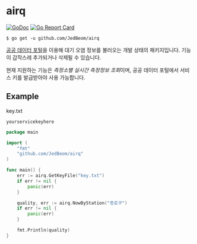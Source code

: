 # airq
[![GoDoc](https://godoc.org/github.com/JedBeom/airq?status.svg)](https://godoc.org/github.com/JedBeom/airq)
[![Go Report Card](https://goreportcard.com/badge/github.com/Jedbeom/airq)](https://goreportcard.com/report/github.com/Jedbeom/airq)

```shell
$ go get -u github.com/JedBeom/airq
```

[공공 데이터 포털](https://www.data.go.kr/dataset/15000581/openapi.do)을 이용해 대기 오염 정보를 불러오는 개발 상태의 패키지입니다. 기능이 갑작스레 추가되거나 삭제될 수 있습니다.

현재 지원하는 기능은 *측정소별 실시간 측정정보 조회*이며, 공공 데이터 포털에서 서비스 키를 발급받아야 사용 가능합니다.

## Example

key.txt
```
yourservicekeyhere
```


```go
package main

import (
    "fmt"
    "github.com/JedBeom/airq"
)

func main() {
    err := airq.GetKeyFile("key.txt")
    if err != nil {
        panic(err)
    }

    quality, err := airq.NowByStation("종로구")
    if err != nil {
        panic(err)
    }

    fmt.Println(quality)
}
```
